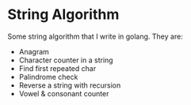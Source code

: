 # String Algorithm
Some string algorithm that I write in golang. They are:
- Anagram
- Character counter in a string
- Find first repeated char
- Palindrome check
- Reverse a string with recursion
- Vowel & consonant counter